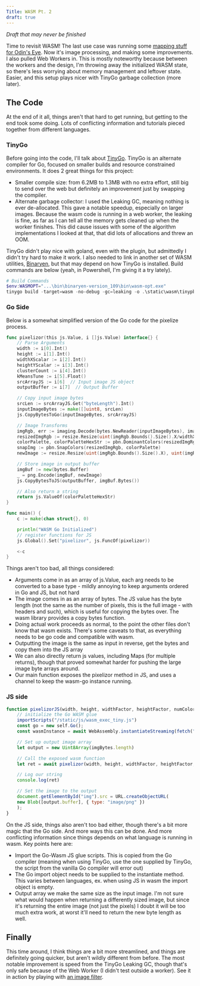 ```yaml
---
Title: WASM Pt. 2
draft: true
---
```

_Draft that may never be finished_

Time to revisit WASM! The last use case was running some [mapping stuff for Odin's Eye](https://www.odinseye.cloud/musings/go_wasm_memory/).  Now it's image processing, and making some improvements. I also pulled Web Workers in.  This is mostly noteworthy because between the workers and the design, I'm throwing away the initialized WASM state, so there's less worrying about memory management and leftover state.  Easier, and this setup plays nicer with TinyGo garbage collection (more later).

## The Code
At the end of it all, things aren't that hard to get running, but getting to the end took some doing.  Lots of conflicting information and tutorials pieced together from different languages.

### TinyGo
Before going into the code, I'll talk about [TinyGo](https://tinygo.org/).  TinyGo is an alternate compiler for Go, focused on smaller builds and resource constrained environments.  It does 2 great things for this project:
- Smaller compile size: from 6.2MB to 1.3MB with no extra effort, still big to send over the web but definitely an improvement just by swapping the compiler.
- Alternate garbage collector: I used the Leaking GC, meaning nothing is ever de-allocated.  This gave a notable speedup, especially on larger images.  Because the wasm code is running in a web worker, the leaking is fine, as far as I can tell all the memory gets cleaned up when the worker finishes.  This did cause issues with some of the algorithm implementations I looked at that, that did lots of allocations and threw an OOM.

TinyGo didn't play nice with goland, even with the plugin, but admittedly I didn't try hard to make it work.  I also needed to link in another set of WASM utilities, [Binaryen](https://github.com/WebAssembly/binaryen), but that may depend on how TinyGo is installed.  Build commands are below (yeah, in Powershell, I'm giving it a try lately).

```powershell
# Build Commands
$env:WASMOPT="...\bin\binaryen-version_109\bin\wasm-opt.exe"
tinygo build -target=wasm -no-debug -gc=leaking -o .\static\wasm\tinypbn.wasm main.go
```

### Go Side
Below is a somewhat simplified version of the Go code for the pixelize process.

```go
func pixelizor(this js.Value, i []js.Value) interface{} {
    // Parse Arguments
    width := i[0].Int()
    height := i[1].Int()
    widthXScalar := i[2].Int()
    heightYScalar := i[3].Int()
    clusterCount := i[4].Int()
    kMeansTune := i[5].Float()
    srcArrayJS := i[6]  // Input image JS object
    outputBuffer := i[7]  // Output Buffer

    // Copy input image bytes
    srcLen := srcArrayJS.Get("byteLength").Int()
    inputImageBytes := make([]uint8, srcLen)
    js.CopyBytesToGo(inputImageBytes, srcArrayJS)

    // Image Transforms
    imgRgb, err := imaging.Decode(bytes.NewReader(inputImageBytes), imaging.AutoOrientation(true))
    resizedImgRgb := resize.Resize(uint(imgRgb.Bounds().Size().X/widthXScalar), uint(imgRgb.Bounds().Size().Y/heightYScalar), imgRgb, resize.NearestNeighbor)
    colorPalette, colorPaletteHexStr := pbn.DominantColors(resizedImgRgb, clusterCount, kMeansTune, false)
    snapImg := pbn.SnapColors(resizedImgRgb, colorPalette)
    newImage := resize.Resize(uint(imgRgb.Bounds().Size().X), uint(imgRgb.Bounds().Size().Y), snapImg, resize.NearestNeighbor)

    // Store image in output buffer
    imgBuf := new(bytes.Buffer)
    _ = png.Encode(imgBuf, newImage)
    js.CopyBytesToJS(outputBuffer, imgBuf.Bytes())

    // Also return a string
    return js.ValueOf(colorPaletteHexStr)
}

func main() {
    c := make(chan struct{}, 0)

    println("WASM Go Initialized")
    // register functions for JS
    js.Global().Set("pixelizor", js.FuncOf(pixelizor))

    <-c
}
```

Things aren't too bad, all things considered:
- Arguments come in as an array of js.Value, each arg needs to be converted to a base type - mildly annoying to keep arguments ordered in Go and JS, but not hard
- The image comes in as an array of bytes.  The JS value has the byte length (not the same as the number of pixels, this is the full image - with headers and such), which is useful for copying the bytes over.  The wasm library provides a copy bytes function.
- Doing actual work proceeds as normal, to the point the other files don't know that wasm exists.  There's some caveats to that, as everything needs to be go code and compatible with wasm.
- Outputting the image is the same as input in reverse, get the bytes and copy them into the JS array
- We can also directly return js values, including Maps (for multiple returns), though that proved somewhat harder for pushing the large image byte arrays around.
- Our main function exposes the pixelizor method in JS, and uses a channel to keep the wasm-go instance running.

### JS side
```js
function pixelizorJS(width, height, widthFactor, heightFactor, numColors, kMeansTune, imgBytes) {
    // initialize the Go WASM glue
    importScripts("/static/js/wasm_exec_tiny.js")
    const go = new self.Go();
    const wasmInstance = await WebAssembly.instantiateStreaming(fetch("/static/wasm/tinypbn.wasm"), go.importObject);

    // Set up output image array
    let output = new Uint8Array(imgBytes.length)

    // Call the exposed wasm function
    let ret = await pixelizor(width, height, widthFactor, heightFactor, numColors, kMeansTune, imgBytes, output);

    // Log our string
    console.log(ret)

    // Set the image to the output
    document.getElementById("img").src = URL.createObjectURL(
    new Blob([output.buffer], { type: "image/png" })
    );
}
```

On the JS side, things also aren't too bad either, though there's a bit more magic that the Go side.  And more ways this can be done.  And more conflicting information since things depends on what language is running in wasm.  Key points here are:
- Import the Go-Wasm JS glue scripts.  This is copied from the Go compiler (meaning when using TinyGo, use the one supplied by TinyGo, the script from the vanilla Go compiler will error out)
- The Go import object needs to be supplied to the instantiate method.  This varies between languages, ex. when using JS in wasm the import object is empty.
- Output array we make the same size as the input image.  I'm not sure what would happen when returning a differently sized image, but since it's returning the entire image (not just the pixels) I doubt it will be too much extra work, at worst it'll need to return the new byte length as well.


## Finally
This time around, I think things are a bit more streamlined, and things are definitely going quicker, but aren't wildly different from before.  The most notable improvement is speed from the TinyGo Leaking GC, though that's only safe because of the Web Worker (I didn't test outside a worker).  See it in action by playing with [an image filter](https://pixel.cliftbar.site/).